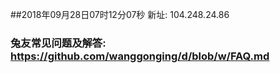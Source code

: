 ##2018年09月28日07时12分07秒 新址: 104.248.24.86
### 兔友常见问题及解答: https://github.com/wanggonging/d/blob/w/FAQ.md
